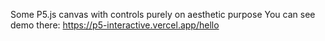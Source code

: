 Some P5.js canvas with controls purely on aesthetic purpose
You can see demo there: https://p5-interactive.vercel.app/hello
 
